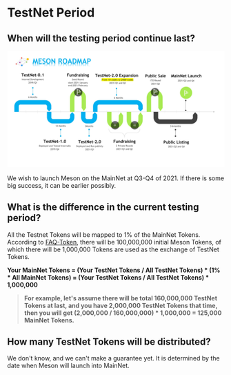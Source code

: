 # TestNet Period

## **When will the testing period continue last?**

![](../.gitbook/assets/image.png)

We wish to launch Meson on the MainNet at Q3-Q4 of 2021. If there is some big success, it can be earlier possibly.

## **What is the difference in the current testing period?**

All the Testnet Tokens will be mapped to 1% of the MainNet Tokens. According to [FAQ-Token](https://docs.meson.network/faq/token), there will be 100,000,000 initial Meson Tokens, of which there will be 1,000,000 Tokens are used as the exchange of TestNet Tokens.

**Your MainNet Tokens = \(Your TestNet Tokens / All TestNet Tokens\) \* \(1% \* All MainNet Tokens\)                           = \(Your TestNet Tokens / All TestNet Tokens\) \* 1,000,000**

> **For example, let's assume there will be total 160,000,000 TestNet Tokens at last, and you have 2,000,000 TestNet Tokens that time, then you will get \(2,000,000 / 160,000,000\) \* 1,000,000 = 125,000 MainNet Tokens.**

## **How many TestNet Tokens will be** distributed?

We don't know, and we can't make a guarantee yet. It is determined by the date when Meson will launch into MainNet.


